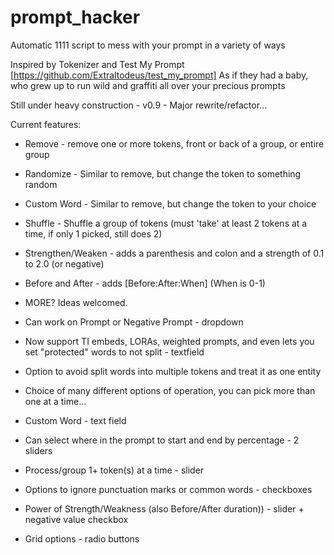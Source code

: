 # prompt_hacker
Automatic 1111 script to mess with your prompt in a variety of ways

Inspired by Tokenizer and Test My Prompt [https://github.com/Extraltodeus/test_my_prompt]
As if they had a baby, who grew up to run wild and graffiti all over your precious prompts

Still under heavy construction - v0.9 - Major rewrite/refactor...

Current features:
* Remove - remove one or more tokens, front or back of a group, or entire group
* Randomize - Similar to remove, but change the token to something random
* Custom Word - Similar to remove, but change the token to your choice
* Shuffle - Shuffle a group of tokens (must 'take' at least 2 tokens at a time, if only 1 picked, still does 2)
* Strengthen/Weaken - adds a parenthesis and colon and a strength of 0.1 to 2.0 (or negative)
* Before and After - adds [Before:After:When] (When is 0-1)
* MORE?  Ideas welcomed.

* Can work on Prompt or Negative Prompt - dropdown
* Now support TI embeds, LORAs, weighted prompts, and even lets you set "protected" words to not split - textfield
* Option to avoid split words into multiple tokens and treat it as one entity
* Choice of many different options of operation, you can pick more than one at a time...
* Custom Word - text field
* Can select where in the prompt to start and end by percentage - 2 sliders
* Process/group 1+ token(s) at a time - slider
* Options to ignore punctuation marks or common words - checkboxes
* Power of Strength/Weakness (also Before/After duration)) - slider + negative value checkbox
* Grid options - radio buttons
